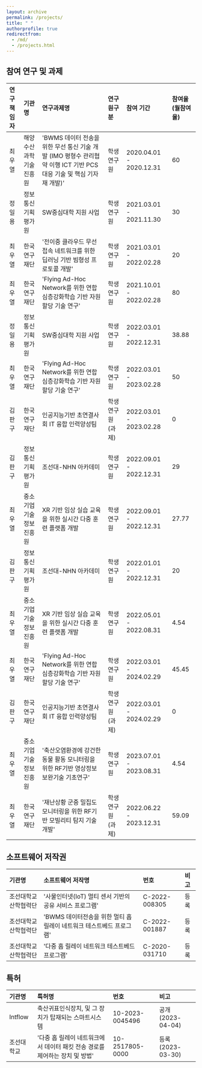 ```yaml
---
layout: archive
permalink: /projects/
title: " "
authorprofile: true
redirectfrom: 
  - /md/
  - /projects.html
---
```



## 참여 연구 및 과제

|연구책임자 | 기관명               | 연구과제명                                                                                                     | 연구원구분                | 참여 기간                | 참여율 (월참여율)   |
|:--------|:-------------------|:-------------------------------------------------------------------------------------------------------------|:-------------------------|:-----------------------|:------------------|
| 최우열| 해양수산과학기술진흥원| 'BWMS 데이터 전송을 위한 무선 통신 기술 개발 (IMO 평형수 관리협약 이행 ICT 기반 PCS 대응 기술 및 핵심 기자재 개발)' | 학생연구원             | 2020.04.01 - 2020.12.31 | 60                 |
| 정일용| 정보통신기획평가원    | SW중심대학 지원 사업                                                                                            | 학생연구원                 | 2021.03.01 - 2021.11.30 | 30                 |
| 최우열| 한국연구재단         | '전이중 클라우드 무선 접속 네트워크를 위한 딥러닝 기반 빔형성 프로토콜 개발'                                       | 학생연구원             | 2021.03.01 - 2022.02.28 | 20                 |
| 최우열| 한국연구재단         | 'Flying Ad-Hoc Network를 위한 연합 심층강화학습 기반 자원할당 기술 연구'                                         | 학생연구원             | 2021.10.01 - 2022.02.28 | 80                 |
| 정일용| 정보통신기획평가원   | SW중심대학 지원 사업                                                                                             | 학생연구원                 | 2022.03.01 - 2022.12.31 | 38.88              | 
| 최우열| 한국연구재단         | 'Flying Ad-Hoc Network를 위한 연합 심층강화학습 기반 자원할당 기술 연구'                                         | 학생연구원            | 2022.03.01 - 2023.02.28 | 50                 |
| 김판구| 한국연구재단         | 인공지능기반 초연결사회 IT 융합 인력양성팀                                                                        | 학생연구원 (과제)          | 2022.03.01 - 2023.02.28 | 0                  |
| 김판구| 정보통신기획평가원    | 조선대-NHN 아카데미                                                                                             | 학생연구원                 | 2022.09.01 - 2022.12.31 | 29                 |
| 최우열| 중소기업기술정보진흥원| XR 기반 임상 실습 교육을 위한 실시간 다중 훈련 플랫폼 개발                                                         | 학생연구원                 | 2022.09.01 - 2022.12.31 | 27.77              |
| 김판구| 정보통신기획평가원    | 조선대-NHN 아카데미                                                                                             | 학생연구원                 | 2022.01.01 - 2022.12.31 | 20                 |
| 최우열| 중소기업기술정보진흥원| XR 기반 임상 실습 교육을 위한 실시간 다중 훈련 플랫폼 개발                                                         | 학생연구원                 | 2022.05.01 - 2022.08.31 | 4.54               |
| 최우열| 한국연구재단         | 'Flying Ad-Hoc Network를 위한 연합 심층강화학습 기반 자원할당 기술 연구'                                         | 학생연구원             | 2022.03.01 - 2024.02.29 | 45.45              |
| 김판구| 한국연구재단         | 인공지능기반 초연결사회 IT 융합 인력양성팀                                                                        | 학생연구원 (과제)           | 2022.03.01 - 2024.02.29 | 0                  |
| 최우열| 중소기업기술정보진흥원| '축산오염환경에 강건한 동물 활동 모니터링을 위한 RF기반 영상정보 보완기술 기초연구'                                | 학생연구원              | 2023.07.01 - 2023.08.31 | 4.54              |
| 최우열| 한국연구재단         | '재난상황 군중 밀집도 모니터링을 위한 RF기반 모빌리티 탐지 기술 개발'                                             | 학생연구원 (과제)       | 2022.06.22 - 2023.12.31 | 59.09              |


## 소프트웨어 저작권

| 기관명                | 소프트웨어 저작명                                                                      | 번호            | 비고  |
|:---------------------|:--------------------------------------------------------------------------------------|:---------------|:------|
| 조선대학교 산학협력단  | '사물인터넷(IoT) 멀티 센서 기반의 공유 서비스 프로그램'                               | C-2022-008305  | 등록  |
| 조선대학교 산학협력단  | 'BWMS 데이터전송을 위한 멀티 홉 릴레이 네트워크 테스트베드 프로그램'                   | C-2022-001887  | 등록  |
| 조선대학교 산학협력단  | '다중 홉 릴레이 네트워크 테스트베드 프로그램'                                        | C-2020-031710  | 등록  |


## 특허

| 기관명                  | 특허명                                                                                 | 번호                 | 비고              |
|:-----------------------|:--------------------------------------------------------------------------------------|:---------------------|:------------------|
| Intflow                 | 축산귀표인식장치, 및 그 장치가 탑재되는 스마트시스템                                     | 10-2023-0045496      | 공개 (2023-04-04)  |
| 조선대학교               | '다중 홉 릴레이 네트워크에서 데이터 패킷 전송 경로를 제어하는 장치 및 방법'           | 10-2517805-0000      | 등록 (2023-03-30)  |